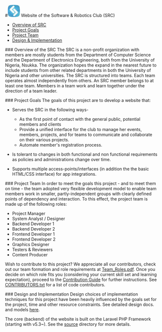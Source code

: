#![alt text](docs/src-logo.jpg "SRC Logo") Website of the Software & Robotics Club (SRC)

* [Overview of SRC](#overview)
* [Project Goals](#goals)
* [Project Team](#team)
* [Design & Implementation](#design)

###<a name="overview"></a> Overview of the SRC
The SRC is a non-profit organization with members are mostly students from the 
Department of Computer Science and the Department of Electronics Engineering, 
both from the University of Nigeria, Nsukka. 
The organization hopes the expand in the nearest future to include students 
from other related departments in both the University of Nigeria and other 
universities. The SRC is structured into teams. Each team operates almost 
independently from others. An SRC member belongs to at least one team. 
Members in a team work and learn together under the direction of a team leader.

###<a name="goals"></a> Project Goals
The goals of this project are to develop a website that:
 * Serves the SRC in the following ways-
    * As the first point of contact with the general public, potential members and clients
    * Provide a unified interface for the club to manage her events, members, projects, and for teams to communicate and collaborate on their various projects.
    * Automate member's registration process.

 * Is tolerant to changes in both functional and non functional requirements as policies and administrations change over time.
 * Supports multiple access-points/interfaces (in addition the the basic HTML/CSS interface) for app integrations.
 
###<a name="team"></a> Project Team
In order to meet the goals this project - and to meet them on time - the team adopted very flexible 
development model to enable team members work in smaller, partly-independent groups with clearly 
defined points of dependency and interaction. To this effect, the project team is made up of the 
following roles:

 * Project Manager
 * System Analyst / Designer
 * Backend Developer 1
 * Backend Developer 2
 * Frontend Developer 1
 * Frontend Developer 2
 * Graphics Designer
 * Testers & Reviewers
 * Content Producer

Wish to contribute to this project? We appreciate all our contributors, check out our team formation and role requirements at 
[Team_Roles.pdf](docs/Team_Roles.pdf). Once you decide on which role fits you 
(considering your current skill set and learning expectation), proceed to the 
[Contribution Guide](CONTRIBUTING.md) for further instructions.
See [CONTRIBUTORS.txt](CONTRIBUTORS.txt) for a list of code contributors.

###<a name="design"></a> Design and Implementation
Design choices of implementation techniques for this project have been heavily influenced by the goals
set for the project, time and other resource constraints. See detailed design docs. and models 
[here](design/README.md).

The core (backend) of the website is built on the Laravel PHP Framework (starting with v5.3~).
See the [source](source/README.md) directory for more details.